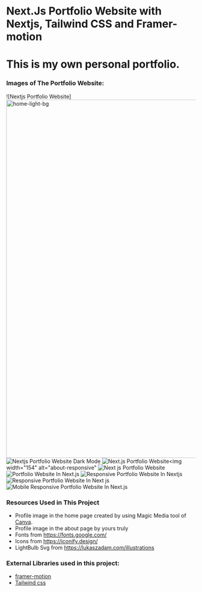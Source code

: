 # Next.Js Portfolio Website with Nextjs, Tailwind CSS and Framer-motion

# This is my own personal portfolio.

### Images of The Portfolio Website:


![Nextjs Portfolio Website]<img width="950" alt="home-light-bg" src="https://github.com/GuichoEstrada/portfolio/assets/44462824/61b48d29-d47e-489e-adcb-eded77c372a3">
![Nextjs Portfolio Website Dark Mode](https://github.com/codebucks27/Next.js-Developer-Portfolio-Starter-Code/blob/main/website%20images/home-dark-desktop.png)
![Next.js Portfolio Website](https://github.com/codebucks27/Next.js-Developer-Portfolio-Starter-Code/blob/main/website%20images/about-light-desktop.png)<img width="154" alt="about-responsive"
![Next js Portfolio Website](https://github.com/codebucks27/Next.js-Developer-Portfolio-Starter-Code/blob/main/website%20images/projects-dark-desktop.png)
![Portfolio Website In Next.js](https://github.com/codebucks27/Next.js-Developer-Portfolio-Starter-Code/blob/main/website%20images/articles-light-desktop.png)
![Responsive Portfolio Website In Nextjs](https://github.com/codebucks27/Next.js-Developer-Portfolio-Starter-Code/blob/main/website%20images/about-light-mobile.png)
![Responsive Portfolio Website In Next js](src="https://github.com/GuichoEstrada/portfolio/assets/44462824/9c6d38d1-b69d-469f-9083-2fd67eec7407">)
![Mobile Responsive Portfolio Website In Next.js](https://github.com/codebucks27/Next.js-Developer-Portfolio-Starter-Code/blob/main/website%20images/articles-light-mobile.png)


### Resources Used in This Project

- Profile image in the home page created by using Magic Media tool of [Canva](https://canva.com/).
- Profile image in the about page by yours truly
- Fonts from https://fonts.google.com/ <br />
- Icons from https://iconify.design/ <br />
- LightBulb Svg from https://lukaszadam.com/illustrations <br />

### External Libraries used in this project:

- [framer-motion](https://www.framer.com/motion/) <br />
- [Tailwind css](https://tailwindcss.com/) <br />
